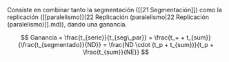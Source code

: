 Consiste en combinar tanto la segmentación ([[21 Segmentación]]) como la replicación ([[paralelismo)](22 Replicación (paralelismo|22 Replicación (paralelismo)]].md)), dando una ganancia.

$$ Ganancia = \frac{t_{serie}}{t_{seg\_par}} = \frac{t_+ + t_{sum}}{\frac{t_{segmentado}}{ND}} = \frac{ND \cdot (t_p + t_{sum})}{t_p + \frac{t_{sum}}{NE}} $$